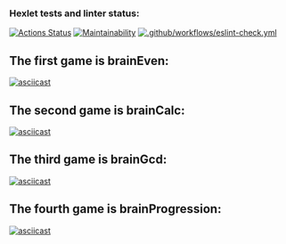 ### Hexlet tests and linter status:

[![Actions Status](https://github.com/zhanybekzh/frontend-project-lvl1/workflows/hexlet-check/badge.svg)](https://github.com/zhanybekzh/frontend-project-lvl1/actions)
[![Maintainability](https://api.codeclimate.com/v1/badges/a99a88d28ad37a79dbf6/maintainability)](https://codeclimate.com/github/zhanybekzh/frontend-project-lvl1)
[![.github/workflows/eslint-check.yml](https://github.com/zhanybekzh/frontend-project-lvl1/actions/workflows/eslint-check.yml/badge.svg?event=push)](https://github.com/zhanybekzh/frontend-project-lvl1/actions/workflows/eslint-check.yml)
## The first game is brainEven:
[![asciicast](https://asciinema.org/a/1tziRBVbntZVFbK0ofYZcEysW.svg)](https://asciinema.org/a/1tziRBVbntZVFbK0ofYZcEysW)
## The second game is brainCalc:
[![asciicast](https://asciinema.org/a/DCg8eDqq8mHRD88PYWFcmV5fQ.svg)](https://asciinema.org/a/DCg8eDqq8mHRD88PYWFcmV5fQ)
## The third game is brainGcd:
[![asciicast](https://asciinema.org/a/noitK7tqBC7ril1kRho1GzT8n.svg)](https://asciinema.org/a/noitK7tqBC7ril1kRho1GzT8n)
## The fourth game is brainProgression:
[![asciicast](https://asciinema.org/a/JE2tSXqH79OQOlGKZFj1fOc7c.svg)](https://asciinema.org/a/JE2tSXqH79OQOlGKZFj1fOc7c)
